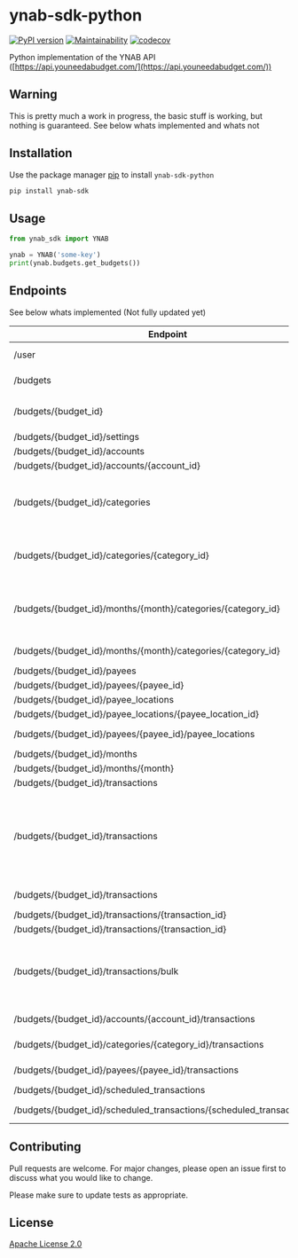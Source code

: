 # ynab-sdk-python
[![PyPI version](https://badge.fury.io/py/ynab-sdk.svg)](https://badge.fury.io/py/ynab-sdk)
[![Maintainability](https://api.codeclimate.com/v1/badges/b6042768d805939000c2/maintainability)](https://codeclimate.com/github/andreroggeri/ynab-sdk-python/maintainability)
[![codecov](https://codecov.io/gh/andreroggeri/ynab-sdk-python/branch/master/graph/badge.svg)](https://codecov.io/gh/andreroggeri/ynab-sdk-python)

Python implementation of the YNAB API ([https://api.youneedabudget.com/](https://api.youneedabudget.com/))

## Warning
This is pretty much a work in progress, the basic stuff is working, but nothing is guaranteed.
See below whats implemented and whats not

## Installation

Use the package manager [pip](https://pip.pypa.io/en/stable/) to install `ynab-sdk-python`

```bash
pip install ynab-sdk
```

## Usage

```python
from ynab_sdk import YNAB

ynab = YNAB('some-key')
print(ynab.budgets.get_budgets())
```

## Endpoints
See below whats implemented (Not fully updated yet)


| Endpoint | Verb|Description |Working|Obs|
|---|---|---|---|---|
|/user|GET|Returns authenticated user information|NO||
|/budgets|GET|Returns budgets list with summary information|YES|
|/budgets/{budget_id}|GET|Returns a single budget with all related entities.  This resource is effectively a full budget export.|YES|
|/budgets/{budget_id}/settings|GET|Returns settings for a budget|YES|
|/budgets/{budget_id}/accounts|GET|Returns all accounts|YES|
|/budgets/{budget_id}/accounts/{account_id}|GET|Returns a single account|YES|
|/budgets/{budget_id}/categories|GET|Returns all categories grouped by category group.  Amounts (budgeted, activity, balance, etc.) are specific to the current budget month (UTC).||
|/budgets/{budget_id}/categories/{category_id}|GET|Returns a single category.  Amounts (budgeted, activity, balance, etc.) are specific to the current budget month (UTC).||
|/budgets/{budget_id}/months/{month}/categories/{category_id}|GET|Returns a single category for a specific budget month.  Amounts (budgeted, activity, balance, etc.) are specific to the current budget month (UTC).||
|/budgets/{budget_id}/months/{month}/categories/{category_id}|PATCH|Update a category for a specific month||
|/budgets/{budget_id}/payees|GET|Returns all payees|YES|
|/budgets/{budget_id}/payees/{payee_id}|GET|Returns single payee|YES|
|/budgets/{budget_id}/payee_locations|GET|Returns all payee locations|NO|
|/budgets/{budget_id}/payee_locations/{payee_location_id}|GET|Returns a single payee location|NO|
|/budgets/{budget_id}/payees/{payee_id}/payee_locations|GET|Returns all payee locations for the specified payee|NO|
|/budgets/{budget_id}/months|GET|Returns all budget months|NO|
|/budgets/{budget_id}/months/{month}|GET|Returns a single budget month|NO|
|/budgets/{budget_id}/transactions|GET|Returns budget transactions|YES|
|/budgets/{budget_id}/transactions|POST|Creates a single transaction or multiple transactions.  If you provide a body containing a 'transaction' object, a single transaction will be created and if you provide a body containing a 'transactions' array, multiple transactions will be created.|YES|
|/budgets/{budget_id}/transactions|PATCH|Updates multiple transactions, by 'id' or 'import_id'.|NO|
|/budgets/{budget_id}/transactions/{transaction_id}|GET|Returns a single transaction|YES|
|/budgets/{budget_id}/transactions/{transaction_id}|PUT|Updates a transaction|YES|
|/budgets/{budget_id}/transactions/bulk|POST|Creates multiple transactions.  Although this endpoint is still supported, it is recommended to use 'POST /budgets/{budget_id}/transactions' to create multiple transactions.|NO|
|/budgets/{budget_id}/accounts/{account_id}/transactions|GET|Returns all transactions for a specified account|YES|
|/budgets/{budget_id}/categories/{category_id}/transactions|GET|Returns all transactions for a specified category|NO|
|/budgets/{budget_id}/payees/{payee_id}/transactions|GET|Returns all transactions for a specified payee|NO|
|/budgets/{budget_id}/scheduled_transactions|GET|Returns all scheduled transactions|NO|
|/budgets/{budget_id}/scheduled_transactions/{scheduled_transaction_id}|GET|Returns a single scheduled transaction|NO|



## Contributing
Pull requests are welcome. For major changes, please open an issue first to discuss what you would like to change.

Please make sure to update tests as appropriate.

## License
[Apache License 2.0](https://choosealicense.com/licenses/apache-2.0/)
